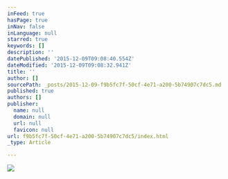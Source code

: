 ```yaml
---
inFeed: true
hasPage: true
inNav: false
inLanguage: null
starred: true
keywords: []
description: ''
datePublished: '2015-12-09T09:08:40.554Z'
dateModified: '2015-12-09T09:08:32.941Z'
title: ''
author: []
sourcePath: _posts/2015-12-09-f9b5fc7f-50cf-4e71-a200-5b74907c7dc5.md
published: true
authors: []
publisher:
  name: null
  domain: null
  url: null
  favicon: null
url: f9b5fc7f-50cf-4e71-a200-5b74907c7dc5/index.html
_type: Article

---
```

![](https://the-grid-user-content.s3-us-west-2.amazonaws.com/2b3644ed-d758-4260-be9f-5d74a486322c.jpg)